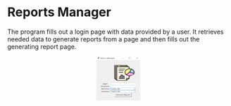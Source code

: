 # Reports Manager 

The program fills out a login page with data provided by a user. 
It retrieves needed data to generate reports from a page and then fills out the generating report page.     

<p align="center">
<img src="app_photo.png" alt="A GUI Appo" style="height: 100px; width:100px;"/>
</p>
